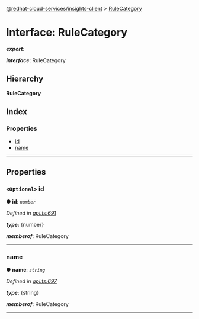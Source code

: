 [@redhat-cloud-services/insights-client](../README.md) > [RuleCategory](../interfaces/rulecategory.md)

# Interface: RuleCategory

*__export__*: 

*__interface__*: RuleCategory

## Hierarchy

**RuleCategory**

## Index

### Properties

* [id](rulecategory.md#id)
* [name](rulecategory.md#name)

---

## Properties

<a id="id"></a>

### `<Optional>` id

**● id**: *`number`*

*Defined in [api.ts:691](https://github.com/RedHatInsights/javascript-clients/blob/master/packages/insights/api.ts#L691)*

*__type__*: {number}

*__memberof__*: RuleCategory

___
<a id="name"></a>

###  name

**● name**: *`string`*

*Defined in [api.ts:697](https://github.com/RedHatInsights/javascript-clients/blob/master/packages/insights/api.ts#L697)*

*__type__*: {string}

*__memberof__*: RuleCategory

___

